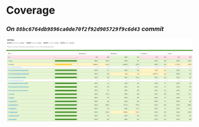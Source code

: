 # **Coverage**

### _On `88bc6764db9896ca0de70f2f92d905729f9c6d43` commit_

![Test](coverage.png?raw=true)
